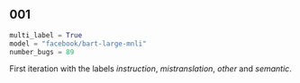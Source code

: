 ## 001

```python
multi_label = True
model = "facebook/bart-large-mnli"
number_bugs = 89
```

First iteration with the labels *instruction*, *mistranslation*, *other* and *semantic*.
